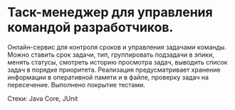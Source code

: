 # Таск-менеджер для управления командой разработчиков.

Онлайн-сервис для контроля сроков и управления задачами команды. Можно ставить срок задачи, тип, группировать подзадачи в эпики, менять статусы, смотреть историю просмотра задач, выводить список задач в порядке приоритета.
Реализация предусматривает хранение информации в оперативной памяти и в файле, проверку задач на пересечение.
Выполнено покрытие тестами.

Стеки: Java Core, JUnit
